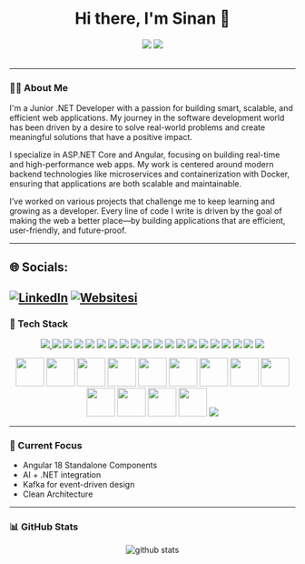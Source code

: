 <h1 align="center">
 Hi there, I'm Sinan 👋
</h1>
<h6 align="center">
   <img src="https://readme-typing-svg.herokuapp.com?font=Fira+Code&size=23&pause=1000&color=FF6EC7&center=true&vCenter=true&width=435&lines=+;Junior+.Net+Developer" />
   <img src="https://readme-typing-svg.herokuapp.com?font=Fira+Code&size=23&pause=1000&color=FF6EC7&center=true&vCenter=true&width=435&lines=Software+Developer" />
</h6>

---

### 👨‍💻 About Me

I'm a Junior .NET Developer with a passion for building smart, scalable, and efficient web applications. My journey in the software development world has been driven by a desire to solve real-world problems and create meaningful solutions that have a positive impact.

I specialize in ASP.NET Core and Angular, focusing on building real-time and high-performance web apps. My work is centered around modern backend technologies like microservices and containerization with Docker, ensuring that applications are both scalable and maintainable.

I’ve worked on various projects that challenge me to keep learning and growing as a developer. Every line of code I write is driven by the goal of making the web a better place—by building applications that are efficient, user-friendly, and future-proof.

---

## 🌐 Socials:

[![LinkedIn](https://img.shields.io/badge/LinkedIn-0e76a8?style=for-the-badge&logo=linkedin&logoColor=white)](https://www.linkedin.com/in/sinan-tosun1)
[![Websitesi](https://img.shields.io/badge/Website-4CAF50?style=for-the-badge&logo=googlechrome&logoColor=white)](https://sinantosun.com)
---

### 🧰 Tech Stack

<p align="center">
  <a href="#" title="C#">
    <img src="https://img.shields.io/badge/C%23-%23239120?style=for-the-badge&logo=c-sharp&logoColor=white" />
  </a>
  <img src="https://img.shields.io/badge/HTML5-e34c26?style=for-the-badge&logo=html5&logoColor=white" />
  <img src="https://img.shields.io/badge/JAVASCRIPT-F7DF1E?style=for-the-badge&logo=javascript&logoColor=black" />
  <img src="https://img.shields.io/badge/GOOGLECLOUD-4285F4?style=for-the-badge&logo=googlecloud&logoColor=white" />
  <img src="https://img.shields.io/badge/.NET-512BD4?style=for-the-badge&logo=dotnet&logoColor=white" />
  <img src="https://img.shields.io/badge/ANGULAR.JS-DD0031?style=for-the-badge&logo=angularjs&logoColor=white" />
  <img src="https://img.shields.io/badge/BOOTSTRAP-7952B3?style=for-the-badge&logo=bootstrap&logoColor=white" />
  <img src="https://img.shields.io/badge/JQUERY-0769AD?style=for-the-badge&logo=jquery&logoColor=white" />
  <img src="https://img.shields.io/badge/JWT-000000?style=for-the-badge&logo=jsonwebtokens&logoColor=white" />
  <img src="https://img.shields.io/badge/RABBITMQ-FF6600?style=for-the-badge&logo=rabbitmq&logoColor=white" />
  <img src="https://img.shields.io/badge/MICROSOFT%20SQL%20SERVER-CC2927?style=for-the-badge&logo=microsoftsqlserver&logoColor=white" />
  <img src="https://img.shields.io/badge/MONGODB-47A248?style=for-the-badge&logo=mongodb&logoColor=white" />
  <img src="https://img.shields.io/badge/POSTGRES-4169E1?style=for-the-badge&logo=postgresql&logoColor=white" />
  <img src="https://img.shields.io/badge/REDIS-DC382D?style=for-the-badge&logo=redis&logoColor=white" />
  <img src="https://img.shields.io/badge/KAFKA-231F20?style=for-the-badge&logo=apachekafka&logoColor=white" />
  <img src="https://img.shields.io/badge/GITHUB-181717?style=for-the-badge&logo=github&logoColor=white" />
  <img src="https://img.shields.io/badge/GIT-F05032?style=for-the-badge&logo=git&logoColor=white" />
  <img src="https://img.shields.io/badge/DOCKER-2496ED?style=for-the-badge&logo=docker&logoColor=white" />
  <img src="https://img.shields.io/badge/POSTMAN-FF6C37?style=for-the-badge&logo=postman&logoColor=white" />
  <img src="https://img.shields.io/badge/SWAGGER-85EA2D?style=for-the-badge&logo=swagger&logoColor=black" />
</p>

<!-- Büyük Yuvarlak İkonlar (alt sıra) -->
<p align="center">
  <img height="50" src="https://cdn.jsdelivr.net/gh/devicons/devicon/icons/visualstudio/visualstudio-plain.svg" />
  <img height="50" src="https://cdn.jsdelivr.net/gh/devicons/devicon/icons/dot-net/dot-net-original.svg" />
  <img height="50" src="https://cdn.jsdelivr.net/gh/devicons/devicon/icons/csharp/csharp-original.svg" />
  <img height="50" src="https://cdn.jsdelivr.net/gh/devicons/devicon/icons/html5/html5-original.svg" />
  <img height="50" src="https://cdn.jsdelivr.net/gh/devicons/devicon/icons/css3/css3-original.svg" />
  <img height="50" src="https://cdn.jsdelivr.net/gh/devicons/devicon/icons/bootstrap/bootstrap-original.svg" />
  <img height="50" src="https://cdn.jsdelivr.net/gh/devicons/devicon/icons/jquery/jquery-original.svg" />
  <img height="50" src="https://cdn.jsdelivr.net/gh/devicons/devicon/icons/angularjs/angularjs-original.svg" />
  <img height="50" src="https://cdn.jsdelivr.net/gh/devicons/devicon/icons/javascript/javascript-original.svg" />
  <img height="50" src="https://cdn.jsdelivr.net/gh/devicons/devicon/icons/mongodb/mongodb-original.svg" />
  <img height="50" src="https://cdn.jsdelivr.net/gh/devicons/devicon/icons/redis/redis-original.svg" />
  <img height="50" src="https://cdn.jsdelivr.net/gh/devicons/devicon/icons/docker/docker-original.svg" />
  <img height="50" src="https://cdn.jsdelivr.net/gh/devicons/devicon/icons/git/git-original.svg" />
 <img src="https://img.shields.io/badge/KAFKA-231F20?style=for-the-badge&logo=apachekafka&logoColor=white" />
</p>

---

### 🚀 Current Focus

- Angular 18 Standalone Components  
- AI + .NET integration  
- Kafka for event-driven design  
- Clean Architecture  

---

### 📊 GitHub Stats

<p align="center">
  <img src="https://github-readme-stats.vercel.app/api?username=Sinantosun&show_icons=true&count_private=true&hide_title=true&hide=prs&theme=radical" alt="github stats" />

</p>


